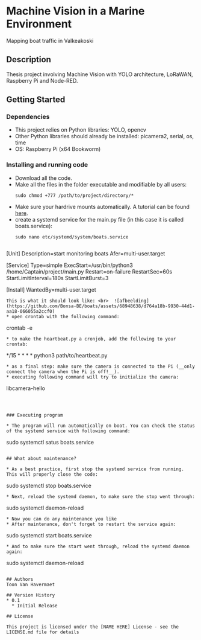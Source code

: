 # Machine Vision in a Marine Environment
Mapping boat traffic in Valkeakoski
## Description
Thesis project involving Machine Vision with YOLO architecture, LoRaWAN, Raspberry Pi and Node-RED. 


## Getting Started

### Dependencies
* This project relies on Python libraries: YOLO, opencv
* Other Python libraries should already be installed: picamera2, serial, os, time
* OS: Raspberry Pi (x64 Bookworm)





### Installing and running code

* Download all the code.
* Make all the files in the folder executable and modifiable by all users:
  ```
  sudo chmod +777 /path/to/project/directory/*
  ```
* Make sure your hardrive mounts automatically. A tutorial can be found [here](https://www.digikey.fi/fi/maker/tutorials/2022/how-to-connect-a-drive-hddssd-to-a-raspberry-pi-or-other-linux-computers).
* create a systemd service for the main.py file (in this case it is called boats.service):
  ```
  sudo nano etc/systemd/system/boats.service
  ```
  ```
[Unit]
Description=start monitoring boats
Afer=multi-user.target

[Service]
Type=simple
ExecStart=/usr/bin/python3 /home/Captain/project/main.py
Restart=on-failure
RestartSec=60s
StartLimitInterval=180s
StartLimitBurst=3

[Install]
WantedBy=multi-user.target
  ```
  This is what it should look like: <br>  ![afbeelding](https://github.com/Bonsa-BE/boats/assets/68948638/d764a18b-9930-44d1-aa18-066055a2ccf0)
* open crontab with the following command:
  ```
crontab -e
  ```
* to make the heartbeat.py a cronjob, add the following to your crontab:
  ```
*/15 * * * * python3 path/to/heartbeat.py
  ```
* as a final step: make sure the camera is connected to the Pi (__only connect the camera when the Pi is off!__).
* executing following command will try to initialize the camera:
  ```
libcamera-hello
  ```



### Executing program

* The program will run automatically on boot. You can check the status of the systemd service with following command:
```
sudo systemctl satus boats.service
```

## What about maintenance?

* As a best practice, first stop the systemd service from running. This will properly close the code:
```
sudo systemctl stop boats.service
```
* Next, reload the systemd daemon, to make sure the stop went through:
```
sudo systemctl daemon-reload
```
* Now you can do any maintenance you like
* After maintenance, don't forget to restart the service again:
  ```
  sudo systemctl start boats.service
  ```
* And to make sure the start went through, reload the systemd daemon again:
  ```
  sudo systemctl daemon-reload
  ```

## Authors
Toon Van Havermaet  

## Version History
* 0.1
    * Initial Release

## License

This project is licensed under the [NAME HERE] License - see the LICENSE.md file for details
